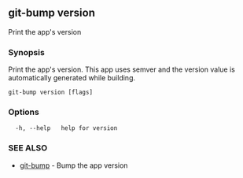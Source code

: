 ## git-bump version

Print the app's version

### Synopsis

Print the app's version. This app uses semver and the version value
is automatically generated while building.

```
git-bump version [flags]
```

### Options

```
  -h, --help   help for version
```

### SEE ALSO

* [git-bump](git-bump.md)	 - Bump the app version

